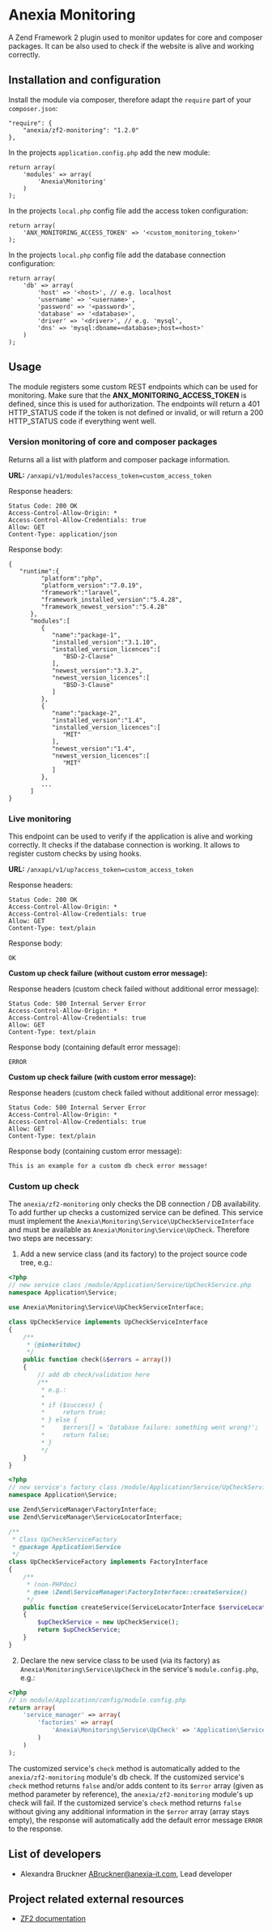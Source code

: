 # Anexia Monitoring

A Zend Framework 2 plugin used to monitor updates for core and composer packages. It can be also used to check
if the website is alive and working correctly.

## Installation and configuration

Install the module via composer, therefore adapt the ``require`` part of your ``composer.json``:
```
"require": {
    "anexia/zf2-monitoring": "1.2.0"
},
```

In the projects ``application.config.php`` add the new module:
```
return array(
    'modules' => array(
        'Anexia\Monitoring'
    )
);
```

In the projects ``local.php`` config file add the access token configuration:
```
return array(
    'ANX_MONITORING_ACCESS_TOKEN' => '<custom_monitoring_token>'
);
```

In the projects ``local.php`` config file add the database connection configuration:
```
return array(
    'db' => array(
        'host' => '<host>', // e.g. localhost
        'username' => '<username>',
        'password' => '<password>',
        'database' => '<database>',
        'driver' => '<driver>', // e.g. 'mysql',
        'dns' => 'mysql:dbname=<database>;host=<host>'
    )
);
```

## Usage

The module registers some custom REST endpoints which can be used for monitoring. Make sure that the
**ANX_MONITORING_ACCESS_TOKEN** is defined, since this is used for authorization. The endpoints will return a 401
HTTP_STATUS code if the token is not defined or invalid, or will return a 200 HTTP_STATUS code if everything went well.

### Version monitoring of core and composer packages

Returns all a list with platform and composer package information.

**URL:** `/anxapi/v1/modules?access_token=custom_access_token`

Response headers:
```
Status Code: 200 OK
Access-Control-Allow-Origin: *
Access-Control-Allow-Credentials: true
Allow: GET
Content-Type: application/json
```

Response body:
```
{
   "runtime":{
         "platform":"php",
         "platform_version":"7.0.19",
         "framework":"laravel",
         "framework_installed_version":"5.4.28",
         "framework_newest_version":"5.4.28"
      },
      "modules":[
         {
            "name":"package-1",
            "installed_version":"3.1.10",
            "installed_version_licences":[
               "BSD-2-Clause"
            ],
            "newest_version":"3.3.2",
            "newest_version_licences":[
               "BSD-3-Clause"
            ]
         },
         {
            "name":"package-2",
            "installed_version":"1.4",
            "installed_version_licences":[
               "MIT"
            ],
            "newest_version":"1.4",
            "newest_version_licences":[
               "MIT"
            ]
         },
         ...
      ]
}
```

### Live monitoring

This endpoint can be used to verify if the application is alive and working correctly. It checks if the database
connection is working. It allows to register custom checks by using hooks.

**URL:** `/anxapi/v1/up?access_token=custom_access_token`

Response headers:
```
Status Code: 200 OK
Access-Control-Allow-Origin: *
Access-Control-Allow-Credentials: true
Allow: GET
Content-Type: text/plain
```

Response body:
```
OK
```

**Custom up check failure (without custom error message):**

Response headers (custom check failed without additional error message):
```
Status Code: 500 Internal Server Error
Access-Control-Allow-Origin: *
Access-Control-Allow-Credentials: true
Allow: GET
Content-Type: text/plain
```

Response body (containing default error message):
```
ERROR
```

**Custom up check failure (with custom error message):**

Response headers (custom check failed without additional error message):
```
Status Code: 500 Internal Server Error
Access-Control-Allow-Origin: *
Access-Control-Allow-Credentials: true
Allow: GET
Content-Type: text/plain
```

Response body (containing custom error message):
```
This is an example for a custom db check error message!
```

### Custom up check

The ``anexia/zf2-monitoring`` only checks the DB connection / DB availability.
To add further up checks a customized service can be defined. This service must implement the 
``Anexia\Monitoring\Service\UpCheckServiceInterface`` and must be available as ``Anexia\Monitoring\Service\UpCheck``.
Therefore two steps are necessary:

1) Add a new service class (and its factory) to the project source code tree, e.g.:
```php
<?php
// new service class /module/Application/Service/UpCheckService.php
namespace Application\Service;

use Anexia\Monitoring\Service\UpCheckServiceInterface;

class UpCheckService implements UpCheckServiceInterface
{
    /**
     * {@inheritdoc}
     */
    public function check(&$errors = array())
    {
        // add db check/validation here
        /**
         * e.g.:
         *
         * if ($success) {
         *     return true;
         * } else {
         *     $errors[] = 'Database failure: something went wrong!';
         *     return false;
         * } 
         */
    }
}
```

```php
<?php
// new service's factory class /module/Application/Service/UpCheckServiceFactory.php
namespace Application\Service;

use Zend\ServiceManager\FactoryInterface;
use Zend\ServiceManager\ServiceLocatorInterface;

/**
 * Class UpCheckServiceFactory
 * @package Application\Service
 */
class UpCheckServiceFactory implements FactoryInterface
{
    /**
     * (non-PHPdoc)
     * @see \Zend\ServiceManager\FactoryInterface::createService()
     */
    public function createService(ServiceLocatorInterface $serviceLocator)
    {
        $upCheckService = new UpCheckService();
        return $upCheckService;
    }
}
```

2) Declare the new service class to be used (via its factory) as ``Anexia\Monitoring\Service\UpCheck`` in the service's
``module.config.php``, e.g.:
```php
<?php
// in module/Application/config/module.config.php
return array(
    'service_manager' => array(
        'factories' => array(
            'Anexia\Monitoring\Service\UpCheck' => 'Application\Service\UpCheckServiceFactory',
        )
    )
);
```

The customized service's ``check`` method is automatically added to the ``anexia/zf2-monitoring`` module's db check. If the
customized service's ``check`` method returns ``false`` and/or adds content to its ``$error`` array (given as method parameter by
reference), the ``anexia/zf2-monitoring`` module's up check will fail. 
If the customized service's ``check`` method returns ``false`` without giving any additional information in the ``$error`` array
(array stays empty), the response will automatically add the default error message ``ERROR`` to the response. 

## List of developers

* Alexandra Bruckner <ABruckner@anexia-it.com>, Lead developer

## Project related external resources

* [ZF2 documentation](https://framework.zend.com/manual/2.4/en/index.html)
